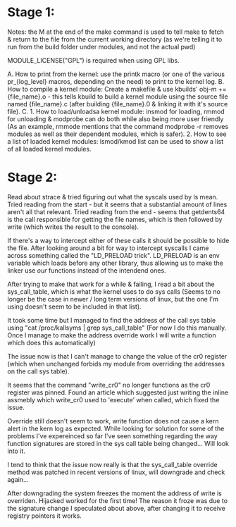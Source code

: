# Stage 1:

Notes: 
the M at the end of the make command is used to tell make to fetch & return to the file from the current working directory (as we're telling it to run from the build folder under modules, and not the actual pwd)

MODULE_LICENSE("GPL") is required when using GPL libs.

A. How to print from the kernel: use the printk macro (or one of the various pr_{log_level} macros, depending on the need) to print to the kernel log. 
B. How to compile a kernel module: Create a makefile & use kbuilds' obj-m += {file_name}.o - this tells kbuild to build a kernel module using the source file named {file_name}.c (after building {file_name}.0 & linking it with it's source file).
C.
    1. How to load/unloadsa kernel module: insmod for loading, rmmod for unloading & modprobe can do both while also being more user friendly (As an example, rmmode mentions that the command modprobe -r removes modules as well as their dependent modules, which is safer).
    2. How to see a list of loaded kernel modules: lsmod/kmod list can be used to show a list of all loaded kernel modules.

# Stage 2:
Read about strace & tried figuring out what the syscals used by ls mean.
Tried reading from the start - but it seems that a substantial amount of lines aren't all that relevant.
Tried reading from the end - seems that getdents64 is the call responsible for getting the file names, which is then followed by write (which writes the result to the console).

If there's a way to intercept either of these calls it should be possible to hide the file.
After looking around a bit for way to intercept syscalls I came across something called the "LD_PRELOAD trick".
LD_PRELOAD is an env variable which loads before any other library, thus allowing us to make the linker use *our* functions instead of the intendend ones.

After trying to make that work for a while & failing, I read a bit about the sys_call_table, which is what the kernel uses to do sys calls (Seems to no longer be the case in newer / long term versions of linux, but the one I'm using doesn't seem to be included in that list).

It took some time but I managed to find the address of the call sys table using "cat /proc/kallsyms | grep sys_call_table" (For now I do this manually. Once I manage to make the address override work I will write a function which does this automatically)

The issue now is that I can't manage to change the value of the cr0 register (which when unchanged forbids my module from overriding the addresses on the call sys table).

It seems that the command "write_cr0" no longer functions as the cr0 register was pinned. 
Found an article which suggested just writing the inline assmebly which write_cr0 used to 'execute' when called, which fixed the issue.

Override still doesn't seem to work, write function does not cause a kern alert in the kern log as expected. 
While looking for solution for some of the problems I've expereinced so far I've seen something regarding the way function signatures are stored in the sys call table being changed... Will look into it.

I tend to think that the issue now really is that the sys_call_table override method was patched in recent versions of linux, will downgrade and check again...

After downgrading the system freezes the moment the address of write is overriden.
Hijacked worked for the first time! The reason it froze was due to the signature change I speculated about above, after changing it to receive registry pointers it works.